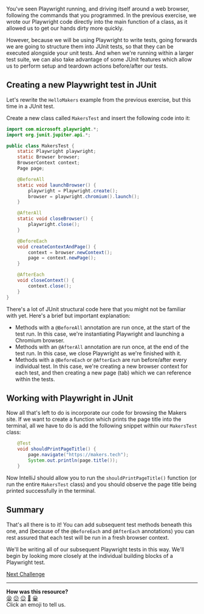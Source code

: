 You've seen Playwright running, and driving itself around a web browser, 
following the commands that you programmed. In the previous exercise, we 
wrote our Playwright code directly into the main function of a class, as it 
allowed us to get our hands dirty more quickly. 

However, because we will be using Playwright to write tests, going forwards 
we are going to structure them into JUnit tests, so that they can be executed 
alongside your unit tests. And when we're running within a larger test suite, 
we can also take advantage of some JUnit features which allow us to perform 
setup and teardown actions before/after our tests.

<!-- OMITTED -->

## Creating a new Playwright test in JUnit

Let's rewrite the `HelloMakers` example from the previous exercise, but this 
time in a JUnit test.

Create a new class called `MakersTest` and insert the following code into it:

```java
import com.microsoft.playwright.*;
import org.junit.jupiter.api.*;

public class MakersTest {
    static Playwright playwright;
    static Browser browser;
    BrowserContext context;
    Page page;

    @BeforeAll
    static void launchBrowser() {
        playwright = Playwright.create();
        browser = playwright.chromium().launch();
    }

    @AfterAll
    static void closeBrowser() {
        playwright.close();
    }

    @BeforeEach
    void createContextAndPage() {
        context = browser.newContext();
        page = context.newPage();
    }

    @AfterEach
    void closeContext() {
        context.close();
    }
}
```

There's a lot of JUnit structural code here that you might not be familiar 
with yet. Here's a brief but important explanation:

* Methods with a `@BeforeAll` annotation are run once, at the start of the 
test run. In this case, we're instantiating Playwright and launching a
Chromium browser.
* Methods with an `@AfterAll` annotation are run once, at the end of the
test run. In this case, we close Playwright as we're finished with it.
* Methods with a `@BeforeEach` or `@AfterEach` are run before/after every 
individual test. In this case, we're creating a new browser context for each 
test, and then creating a new page (tab) which we can reference within the 
tests.

## Working with Playwright in JUnit

Now all that's left to do is incorporate our code for browsing the Makers 
site. If we want to create a function which prints the page title into the 
terminal, all we have to do is add the following snippet within our 
`MakersTest` class:

```java
    @Test
    void shouldPrintPageTitle() {
        page.navigate("https://makers.tech");
        System.out.println(page.title());
    }
```

Now IntelliJ should allow you to run the `shouldPrintPageTitle()` function 
(or run the entire `MakersTest` class) and you should observe the page title 
being printed successfully in the terminal.

## Summary

That's all there is to it! You can add subsequent test methods beneath this 
one, and (because of the `@BeforeEach` and `@AfterEach` annotations) you 
can rest assured that each test will be run in a fresh browser context.

We'll be writing all of our subsequent Playwright tests in this way. We'll 
begin by looking more closely at the individual building blocks of a 
Playwright test.

[Next Challenge](04_locators.md)

<!-- BEGIN GENERATED SECTION DO NOT EDIT -->

---

**How was this resource?**  
[😫](https://airtable.com/shrUJ3t7KLMqVRFKR?prefill_Repository=makersacademy%2Fjava-fundamentals-with-intellij&prefill_File=playwright%2F03_playwright_in_junit.md&prefill_Sentiment=😫) [😕](https://airtable.com/shrUJ3t7KLMqVRFKR?prefill_Repository=makersacademy%2Fjava-fundamentals-with-intellij&prefill_File=playwright%2F03_playwright_in_junit.md&prefill_Sentiment=😕) [😐](https://airtable.com/shrUJ3t7KLMqVRFKR?prefill_Repository=makersacademy%2Fjava-fundamentals-with-intellij&prefill_File=playwright%2F03_playwright_in_junit.md&prefill_Sentiment=😐) [🙂](https://airtable.com/shrUJ3t7KLMqVRFKR?prefill_Repository=makersacademy%2Fjava-fundamentals-with-intellij&prefill_File=playwright%2F03_playwright_in_junit.md&prefill_Sentiment=🙂) [😀](https://airtable.com/shrUJ3t7KLMqVRFKR?prefill_Repository=makersacademy%2Fjava-fundamentals-with-intellij&prefill_File=playwright%2F03_playwright_in_junit.md&prefill_Sentiment=😀)  
Click an emoji to tell us.

<!-- END GENERATED SECTION DO NOT EDIT -->
